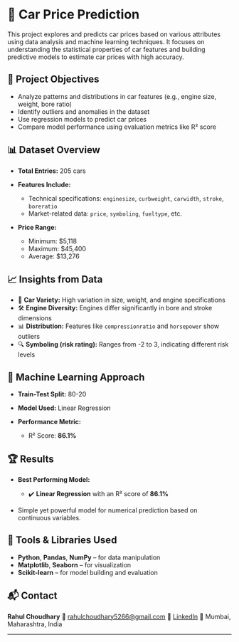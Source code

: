 
# 🚗 Car Price Prediction

This project explores and predicts car prices based on various attributes using data analysis and machine learning techniques. It focuses on understanding the statistical properties of car features and building predictive models to estimate car prices with high accuracy.

## 📌 Project Objectives

* Analyze patterns and distributions in car features (e.g., engine size, weight, bore ratio)
* Identify outliers and anomalies in the dataset
* Use regression models to predict car prices
* Compare model performance using evaluation metrics like R² score

## 📊 Dataset Overview

* **Total Entries:** 205 cars
* **Features Include:**

  * Technical specifications: `enginesize`, `curbweight`, `carwidth`, `stroke`, `boreratio`
  * Market-related data: `price`, `symboling`, `fueltype`, etc.
* **Price Range:**

  * Minimum: \$5,118
  * Maximum: \$45,400
  * Average: \$13,276

## 📈 Insights from Data

* 🚗 **Car Variety:** High variation in size, weight, and engine specifications
* 🛠️ **Engine Diversity:** Engines differ significantly in bore and stroke dimensions
* 📊 **Distribution:** Features like `compressionratio` and `horsepower` show outliers
* 🔍 **Symboling (risk rating):** Ranges from -2 to 3, indicating different risk levels

## 🤖 Machine Learning Approach

* **Train-Test Split:** 80-20
* **Model Used:** Linear Regression
* **Performance Metric:**

  * R² Score: **86.1%**

## 🏆 Results

* **Best Performing Model:**

  * ✔️ **Linear Regression** with an R² score of **86.1%**
* Simple yet powerful model for numerical prediction based on continuous variables.

## 🔧 Tools & Libraries Used

* **Python**, **Pandas**, **NumPy** – for data manipulation
* **Matplotlib**, **Seaborn** – for visualization
* **Scikit-learn** – for model building and evaluation

## 📬 Contact

**Rahul Choudhary**
📧 [rahulchoudhary5266@gmail.com](mailto:rahulchoudhary5266@gmail.com)
🔗 [LinkedIn](https://www.linkedin.com/in/rahul-choudhary-03b571251/)
📍 Mumbai, Maharashtra, India

---
